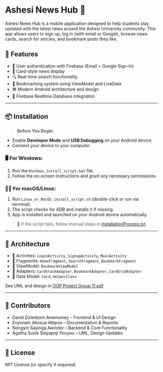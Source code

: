 # Ashesi News Hub 📰

Ashesi News Hub is a mobile application designed to help students stay updated with the latest news around the Ashesi University community. This app allows users to sign up, log in (with email or Google), browse news cards, search for articles, and bookmark posts they like.

## 🚀 Features

- 🔐 User authentication with Firebase (Email + Google Sign-In)
- 📰 Card-style news display
- 🔍 Real-time search functionality
- 📌 Bookmarking system using ViewModel and LiveData
- 🛠️ Modern Android architecture and design
- 💾 Firebase Realtime Database integration

---

## 📦 Installation

> **Before You Begin:**
- Enable **Developer Mode** and **USB Debugging** on your Android device.
- Connect your device to your computer.

### 🖥️ For Windows:
1. Run the `Windows_install_script.bat` file.
2. Follow the on-screen instructions and grant any necessary permissions.

### 🍎🐧 For macOS/Linux:
1. Run `Linux_or_MacOS_install_script.sh` (double-click or run via terminal).
2. The script checks for ADB and installs it if missing.
3. App is installed and launched on your Android device automatically.

> 📎 If the script fails, follow manual steps in [InstallationProcess.txt](InstallationProcess.txt)

---

## 🧠 Architecture

- 📱 Activities: `LoginActivity`, `SignupActivity`, `MainActivity`
- 🧩 Fragments: `HomeFragment`, `SearchFragment`, `BookmarkFragment`
- 🧠 ViewModel: `BookmarkViewModel`
- 🔧 Adapters: `CardStackAdapter`, `BookmarkAdapter`, `CardGridAdapter`
- 📂 Data Model: `Card`, `HelperClass`

See UML and design in [OOP Project Group 11.pdf](OOP%20Project%20Group%2011%20(2).pdf)

---

## 👥 Contributors

- David Dziedzom Amenumey – Frontend & UI Design
- Enyonam Akosua Attipoe – Documentation & Reports
- Nongyin Sayinga Awindor – Backend & Core Functionality
- Agatha Suzie Sieyapnji Youyou – UML, Design Updates

---

## 📜 License

MIT License (or specify if required)
